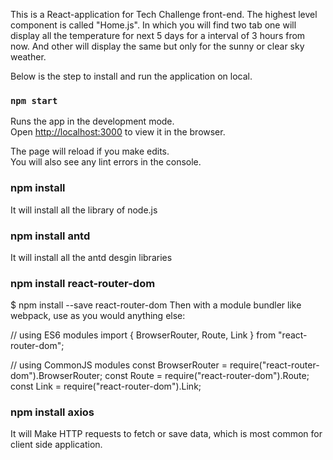 This is a React-application for Tech Challenge front-end. The highest level component is called "Home.js". In which you will find two tab one will display all the temperature for next 5 days for a interval of 3 hours from now. And other will display the same but only for the sunny or clear sky weather. 


Below is the step to install and run the application on local. 

### `npm start`

Runs the app in the development mode.\
Open [http://localhost:3000](http://localhost:3000) to view it in the browser.

The page will reload if you make edits.\
You will also see any lint errors in the console.

### npm install

It will install all the library of node.js

### npm install antd

It will install all the antd desgin libraries

### npm install react-router-dom

$ npm install --save react-router-dom
Then with a module bundler like webpack, use as you would anything else:

// using ES6 modules
import { BrowserRouter, Route, Link } from "react-router-dom";

// using CommonJS modules
const BrowserRouter = require("react-router-dom").BrowserRouter;
const Route = require("react-router-dom").Route;
const Link = require("react-router-dom").Link;

### npm install axios
 It will Make HTTP requests to fetch or save data, which is most common for client side application. 




